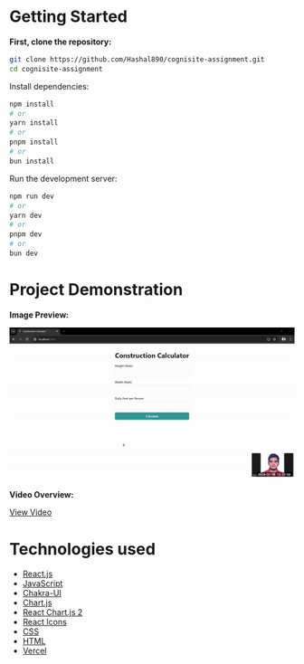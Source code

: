 # Getting Started

**First, clone the repository:**

```bash
git clone https://github.com/Hashal890/cognisite-assignment.git
cd cognisite-assignment
```

Install dependencies:

```bash
npm install
# or
yarn install
# or
pnpm install
# or
bun install
```

Run the development server:

```bash
npm run dev
# or
yarn dev
# or
pnpm dev
# or
bun dev
```

# Project Demonstration

**Image Preview:**

![home](./src/assets/gif-preview.gif)

**Video Overview:**

[View Video](https://drive.google.com/file/d/1T2cBPYvoI5LSMggoC3IAT5hXLxCdKQu3/view?usp=sharing)

# Technologies used

- [React.js](https://react.dev/learn)
- [JavaScript](https://developer.mozilla.org/en-US/docs/Web/JavaScript)
- [Chakra-UI](https://v2.chakra-ui.com/getting-started)
- [Chart.js](https://www.chartjs.org/docs/latest/)
- [React Chart.js 2](https://www.npmjs.com/package/react-chartjs-2)
- [React Icons](https://react-icons.github.io/react-icons/)
- [CSS](https://developer.mozilla.org/en-US/docs/Web/CSS)
- [HTML](https://developer.mozilla.org/en-US/docs/Web/HTML)
- [Vercel](https://vercel.com/)
